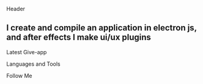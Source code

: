 Header

## I create and compile an application in electron js, and after effects I make ui/ux plugins

Latest Give-app

Languages and Tools

Follow Me


